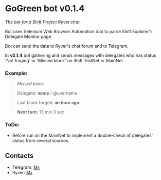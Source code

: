 # GoGreen bot v0.1.4
*The bot for a Shift Project Ryver chat.*

Bot uses Selenium Web Browser Automation tool to parse Shift Explorer's Delegate Monitor page.

Bot can send the data to Ryver's chat forum and to Telegram.

In **v0.1.4** bot gathering and sends messages with delegates who has status 'Not forging' or 'Missed block' on Shift TestNet or MainNet.

### Example:
> _Missed block_

>Delegate: **name** / @username

>Last block forged: **an hour ago**

>**Next turn:** 13 min 3 sec


### ToDo:
* Before run on the MainNet to implement a double-check of delegates' status from several sources.

## Contacts
* Telegram: [Mx](https://t.me/voteformx)
* Ryver: [Mx](https://shiftnrg.ryver.com)